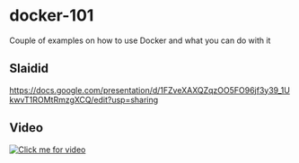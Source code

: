 # docker-101
Couple of examples on how to use Docker and what you can do with it


## Slaidid

https://docs.google.com/presentation/d/1FZveXAXQZqzOO5FO96jf3y39_1UkwvT1ROMtRmzgXCQ/edit?usp=sharing

## Video

[![Click me for video](https://img.youtube.com/vi/asxyaPP22NU/0.jpg)](https://www.youtube.com/watch?v=asxyaPP22NU)
